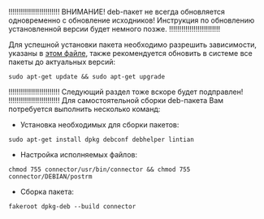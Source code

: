 !!!!!!!!!!!!!!!!!!!!!!!!!
ВНИМАНИЕ! deb-пакет не всегда обновляется одновременно с обновление исходников!
Инструкция по обновлению установленной версии будет немного позже.
!!!!!!!!!!!!!!!!!!!!!!!!!

Для успешной установки пакета необходимо разрешить зависимости, указаны в [этом файле](https://github.com/ekorneechev/Connector/blob/master/deb_package/connector/DEBIAN/control), также рекомендуется обновить в системе все пакеты до актуальных версий:

`sudo apt-get update && sudo apt-get upgrade`

!!!!!!!!!!!!!!!!!!!!!!!!!
Следующий раздел тоже вскоре будет подправлен!
!!!!!!!!!!!!!!!!!!!!!!!!!
Для самостоятельной сборки deb-пакета Вам потребуется выполнить несколько команд: 
* Установка необходимых для сборки пакетов:

`sudo apt-get install dpkg debconf debhelper lintian`

* Настройка исполняемых файлов:

`chmod 755 connector/usr/bin/connector && chmod 755 connector/DEBIAN/postrm`

* Сборка пакета:

`fakeroot dpkg-deb --build connector`
